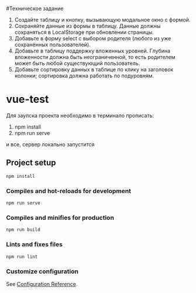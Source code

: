 #Техническое задание
1. Создайте таблицу и кнопку, вызывающую модальное окно с формой. 
2. Сохраняйте данные из формы в таблицу. Данные должны сохраняться в LocalStorage при обновлении страницы.
3. Добавьте в форму select с выбором родителя (любого из уже сохранённых пользователей).  
4. Добавьте в таблицу поддержку вложенных уровней. Глубина вложенности должна быть неограниченной, то есть родителем может быть любой существующий пользователь.
5. Добавьте сортировку данных в таблице по клику на заголовок колонки; сортировка должна работать по подуровням.


# vue-test

Для заупска проекта необходимо в терминало прописать:

1. npm install
2. npm run serve

и все, сервер локально запустится

## Project setup

```
npm install
```

### Compiles and hot-reloads for development

```
npm run serve
```

### Compiles and minifies for production

```
npm run build
```

### Lints and fixes files

```
npm run lint
```

### Customize configuration

See [Configuration Reference](https://cli.vuejs.org/config/).
